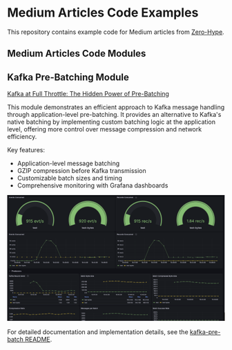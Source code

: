 # Medium Articles Code Examples

This repository contains example code for Medium articles from [Zero-Hype](https://zero-hype.medium.com/).

## Medium Articles Code Modules

## Kafka Pre-Batching Module

[Kafka at Full Throttle: The Hidden Power of Pre-Batching](https://zero-hype.medium.com/db049048f752)

This module demonstrates an efficient approach to Kafka message handling through application-level pre-batching. It provides an alternative to Kafka's native batching by implementing custom batching logic at the application level, offering more control over message compression and network efficiency.

Key features:
- Application-level message batching
- GZIP compression before Kafka transmission
- Customizable batch sizes and timing
- Comprehensive monitoring with Grafana dashboards

![Kafka Dashboard](kafka-pre-batch/assets/images/kafka-dashboard1.png "Kafka Dashboard showing message throughput and batch metrics")

For detailed documentation and implementation details, see the [kafka-pre-batch README](kafka-pre-batch/README.md).
